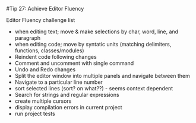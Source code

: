 #Tip 27: Achieve Editor Fluency

Editor Fluency challenge list
- when editing text; move & make selections by char, word, line, and paragraph
- when editing code; move by syntatic units (matching delimiters, functions, classes/modules)
- Reindent code following changes 
- Comment and uncomment with single command
- Undo and Redo changes
- Split the editor window into multiple panels and navigate between them
- Navigate to a particular line number
- sort selected lines (sort? on what??) - seems context dependent
- Search for strings and regular expressions
- create multiple cursors
- display compilation errors in current project
- run project tests